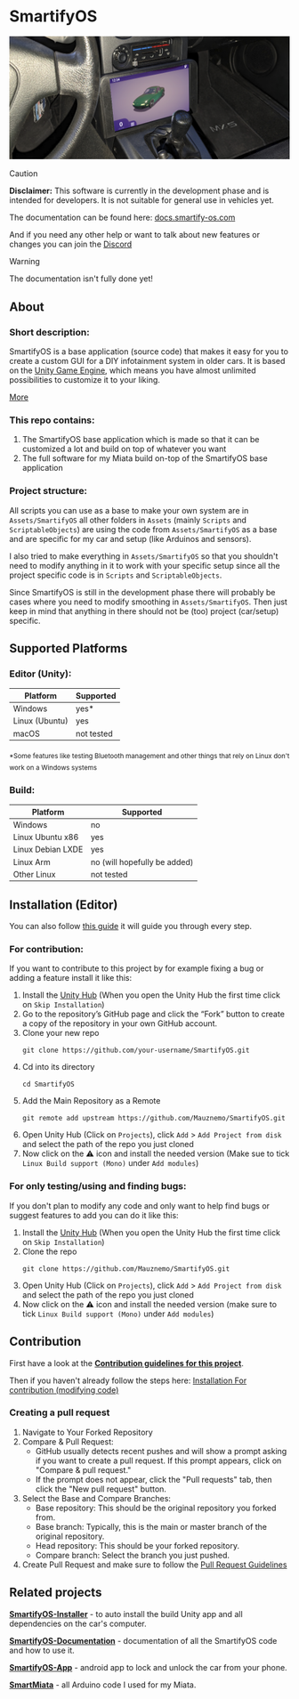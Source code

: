 # SmartifyOS

![SmartifyOS Image](Assets/SmartifyOS/Scripts/EditorTools/Resources/Graphics/Welcome/SmartifyOS-welcome.png)

>[!CAUTION]
>**Disclaimer:** This software is currently in the development phase and is intended for developers. It is not suitable for general use in vehicles yet.

The documentation can be found here: [docs.smartify-os.com](https://docs.smartify-os.com/)

And if you need any other help or want to talk about new features or changes you can join the [Discord](https://discord.gg/dYf8zrVUHt)

> [!WARNING]
> The documentation isn't fully done yet!


## About

### Short description:
SmartifyOS is a base application (source code) that makes it easy for you to create a custom GUI for a DIY infotainment system in older cars. It is based on the [Unity Game Engine](https://unity.com/), which means you have almost unlimited possibilities to customize it to your liking.

[More](https://smartify-os.com/about)

### This repo contains:
1. The SmartifyOS base application which is made so that it can be customized a lot and build on top of whatever you want
2. The full software for my Miata build on-top of the SmartifyOS base application

### Project structure:
All scripts you can use as a base to make your own system are in `Assets/SmartifyOS` all other folders in `Assets` (mainly `Scripts` and `ScriptableObjects`) are using the code from `Assets/SmartifyOS` as a base and are specific for my car and setup (like Arduinos and sensors).

I also tried to make everything in `Assets/SmartifyOS` so that you shouldn't need to modify anything in it to work with your specific setup since all the project specific code is in `Scripts` and `ScriptableObjects`.

Since SmartifyOS is still in the development phase there will probably be cases where you need to modify smoothing in `Assets/SmartifyOS`. Then just keep in mind that anything in there should not be (too) project (car/setup) specific.


## Supported Platforms
### Editor (Unity):

| Platform       | Supported  |
| -------------- | ---------- |
| Windows        | yes*       |
| Linux (Ubuntu) | yes        |
| macOS          | not tested |

<sub>*Some features like testing Bluetooth management and other things that rely on Linux don't work on a Windows systems</sub>


### Build:
| Platform          | Supported                    |
| ----------------- | ---------------------------- |
| Windows           | no                           |
| Linux Ubuntu x86  | yes                          |
| Linux Debian LXDE | yes                          |
| Linux Arm         | no (will hopefully be added) |
| Other Linux       | not tested                   |

## Installation (Editor)

You can also follow [this guide](https://smartify-os.com/setup) it will guide you through every step.

### For contribution:

If you want to contribute to this project by for example fixing a bug or adding a feature install it like this:

1. Install the [Unity Hub](https://unity.com/)  (When you open the Unity Hub the first time click on `Skip Installation`)
2. Go to the repository’s GitHub page and click the “Fork” button to create a copy of the repository in your own GitHub account.
3. Clone your new repo
   ```
   git clone https://github.com/your-username/SmartifyOS.git
   ```
4. Cd into its directory
   ```
   cd SmartifyOS
   ```
5. Add the Main Repository as a Remote 
   ```
   git remote add upstream https://github.com/Mauznemo/SmartifyOS.git
   ```
6. Open Unity Hub (Click on `Projects`), click `Add` > `Add Project from disk` and select the path of the repo you just cloned
7. Now click on the ⚠️ icon and install the needed version (Make sue to tick `Linux Build support (Mono)` under `Add modules`)

### For only testing/using and finding bugs:
If you don't plan to modify any code and only want to help find bugs or suggest features to add you can do it like this:
1. Install the [Unity Hub](https://unity.com/) (When you open the Unity Hub the first time click on `Skip Installation`)
2. Clone the repo
   ```
   git clone https://github.com/Mauznemo/SmartifyOS.git
   ```
3. Open Unity Hub (Click on `Projects`), click `Add` > `Add Project from disk` and select the path of the repo you just cloned
4. Now click on the ⚠️ icon and install the needed version (make sure to tick `Linux Build support (Mono)` under `Add modules`)

## Contribution

First have a look at the **[Contribution guidelines for this project](CONTRIBUTING.md)**.

Then if you haven't already follow the steps here: [Installation For contribution (modifying code)](#for-contribution-modifying-code)

### Creating a pull request

1. Navigate to Your Forked Repository
2. Compare & Pull Request:
   - GitHub usually detects recent pushes and will show a prompt asking if you want to create a pull request. If this prompt appears, click on "Compare & pull request."
   - If the prompt does not appear, click the "Pull requests" tab, then click the "New pull request" button.
3. Select the Base and Compare Branches:
   - Base repository: This should be the original repository you forked from.
   - Base branch: Typically, this is the main or master branch of the original repository.
   - Head repository: This should be your forked repository.
   - Compare branch: Select the branch you just pushed.
4. Create Pull Request and make sure to follow the [Pull Request Guidelines](CONTRIBUTING.md#pull-request-guidelines)

## Related projects
**[SmartifyOS-Installer](https://github.com/Mauznemo/SmartifyOS-Installer)** - to auto install the build Unity app and all dependencies on the car's computer.

**[SmartifyOS-Documentation](https://github.com/Mauznemo/SmartifyOS-Documentation)** - documentation of all the SmartifyOS code and how to use it.

**[SmartifyOS-App](https://github.com/Mauznemo/SmartifyOS-App)** - android app to lock and unlock the car from your phone.

**[SmartMiata](https://github.com/Mauznemo/SmartMiata)** - all Arduino code I used for my Miata.

